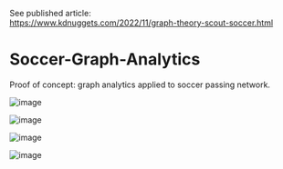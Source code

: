 See published article:  
https://www.kdnuggets.com/2022/11/graph-theory-scout-soccer.html

# Soccer-Graph-Analytics

Proof of concept: graph analytics applied to soccer passing network.

![image](https://user-images.githubusercontent.com/60073942/202270054-085fe759-5e48-4246-83e1-5bf8d8a561fc.png)


![image](https://user-images.githubusercontent.com/60073942/202270100-450576e5-e2d1-4c01-8029-47f293426ae1.png)


![image](https://user-images.githubusercontent.com/60073942/202269877-3ff3bf35-e62f-42a0-ba33-c8e8a382b195.png)


![image](https://user-images.githubusercontent.com/60073942/202269975-8c696376-016f-45bb-8ad8-3ec66866cd94.png)
